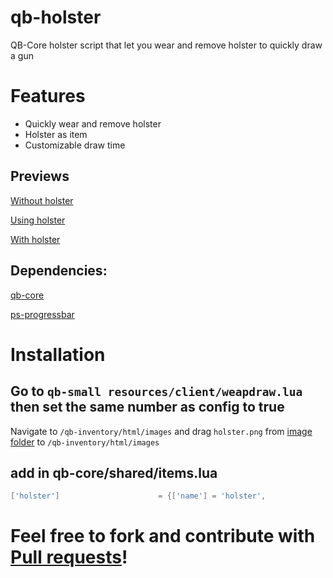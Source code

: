 # qb-holster
 QB-Core holster script that let you wear and remove holster to quickly draw a gun

# Features
- Quickly wear and remove holster
- Holster as item
- Customizable draw time

## Previews

[Without holster](https://streamable.com/d877wj)

[Using holster](https://streamable.com/ovu3h9)

[With holster](https://streamable.com/tu7ln2)
 
## Dependencies:

[qb-core](https://github.com/qbcore-framework/qb-core)

[ps-progressbar](https://github.com/Project-Sloth/progressbar)

# **Installation**
## Go to `qb-small resources/client/weapdraw.lua` then set the same number as config to true
Navigate to `/qb-inventory/html/images` and drag `holster.png` from [image folder](image/holster.png) to `/qb-inventory/html/images`
## **add in qb-core/shared/items.lua**
```lua
['holster']						 = {['name'] = 'holster', 						['label'] = 'Holster', 					['weight'] = 5, 		['type'] = 'item', 		['image'] = 'holster.png',		 		['unique'] = true, 		['useable'] = true, 	['shouldClose'] = true, 	['combinable'] = nil,  ['description'] = 'An holster to quickly draw your handgun.'},

```


# Feel free to fork and contribute with [Pull requests](https://github.com/YoungDev06/qb-holster/pulls)!